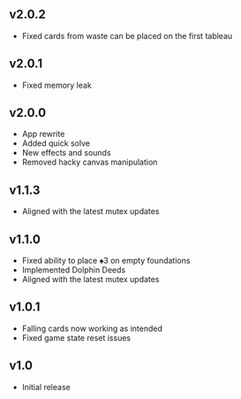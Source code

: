 ## v2.0.2

- Fixed cards from waste can be placed on the first tableau
  
## v2.0.1

- Fixed memory leak

## v2.0.0

- App rewrite
- Added quick solve
- New effects and sounds
- Removed hacky canvas manipulation

## v1.1.3

- Aligned with the latest mutex updates
 
## v1.1.0

- Fixed ability to place ♠3 on empty foundations
- Implemented Dolphin Deeds
- Aligned with the latest mutex updates

## v1.0.1

- Falling cards now working as intended
- Fixed game state reset issues

## v1.0

- Initial release 
